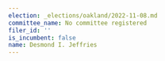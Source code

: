 ```yaml
---
election: _elections/oakland/2022-11-08.md
committee_name: No committee registered
filer_id: ''
is_incumbent: false
name: Desmond I. Jeffries
---
```

